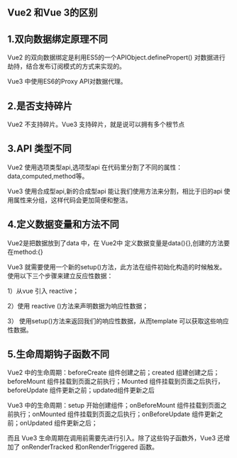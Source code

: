 ## Vue2 和Vue 3的区别

## 1.双向数据绑定原理不同

Vue2 的双向数据绑定是利用ES5的一个APIObject.definePropert() 对数据进行劫持，结合发布订阅模式的方式来实现的。

Vue3 中使用ES6的Proxy API对数据代理。

## 2.是否支持碎片

Vue2 不支持碎片。Vue3 支持碎片，就是说可以拥有多个根节点

## 3.API 类型不同

Vue2 使用选项类型api,选项型api 在代码里分割了不同的属性：data,computed,method等。

Vue3 使用合成型api,新的合成型api 能让我们使用方法来分割，相比于旧的api 使用属性来分组，这样代码会更加简便和整洁。

## 4.定义数据变量和方法不同

Vue2是把数据放到了data 中，在 Vue2中 定义数据变量是data(){},创建的方法要在method:{}

Vue3 就需要使用一个新的setup()方法，此方法在组件初始化构造的时候触发。使用以下三个步骤来建立反应性数据：

1）从vue 引入 reactive；

2）使用 reactive ()方法来声明数据为响应性数据；

3） 使用setup()方法来返回我们的响应性数据，从而template 可以获取这些响应性数据。

## 5.生命周期钩子函数不同

Vue2 中的生命周期：beforeCreate 组件创建之前；created 组建创建之后；beforeMount 组件挂载到页面之前执行；Mounted 组件挂载到页面之后执行，beforeUpdate 组件更新之前；updated组件更新之后

Vue3 中的生命周期：setup 开始创建组件；onBeforeMount 组件挂载到页面之前执行；onMounted 组件挂载到页面之后执行；onBeforeUpdate 组件更新之前；onUpdated 组件更新之后；

而且 Vue3 生命周期在调用前需要先进行引入。除了这些钩子函数外，Vue3 还增加了 onRenderTracked 和onRenderTriggered 函数。